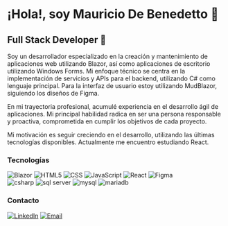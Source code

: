 <h1>¡Hola!, soy Mauricio De Benedetto 👋 </h1>
<h2>Full Stack Developer 🚀</h2>

Soy un desarrollador especializado en la creación y mantenimiento de aplicaciones web utilizando Blazor, así como aplicaciones de escritorio utilizando Windows Forms. Mi enfoque técnico se centra en la implementación de servicios y APIs para el backend, utilizando C# como lenguaje principal. Para la interfaz de usuario estoy utilizando MudBlazor, siguiendo los diseños de Figma.

En mi trayectoria profesional, acumulé experiencia en el desarrollo ágil de aplicaciones. Mi principal habilidad radica en ser una persona responsable y proactiva, comprometida en cumplir los objetivos de cada proyecto.

Mi motivación es seguir creciendo en el desarrollo, utilizando las últimas tecnologías disponibles. Actualmente me encuentro estudiando React.

### Tecnologías
  ![Blazor](https://img.shields.io/badge/-Blazor-333333?style=flat&logo=blazor)
  ![HTML5](https://img.shields.io/badge/-HTML5-333333?style=flat&logo=HTML5)
  ![CSS](https://img.shields.io/badge/-CSS-333333?style=flat&logo=CSS3&logoColor=1572B6)
  ![JavaScript](https://img.shields.io/badge/-JavaScript-333333?style=flat&logo=javascript)
  ![React](https://img.shields.io/badge/-React-333333?style=flat&logo=react)
  ![Figma](https://img.shields.io/badge/-Figma-333333?style=flat&logo=figma)
  <br/>
  ![csharp](https://img.shields.io/badge/-C%23-333333?style=flat&logo=csharp)
![sql server](https://img.shields.io/badge/-SQL%20Server-333333?style=flat&logo=microsoft-sql-server)
  ![mysql](https://img.shields.io/badge/-MySQL-333333?style=flat&logo=mysql)
  ![mariadb](https://img.shields.io/badge/-MariaDB-333333?style=flat&logo=mariadb)


### Contacto
<a href="https://www.linkedin.com/in/mauricio-de-benedetto-0903b823a/"><img alt="LinkedIn" src="https://img.shields.io/badge/LinkedIn-Mauricio%20De%20Benedetto-blue?style=flat-square&logo=linkedin"></a>
<a href="mailto:maaurics@gmail.com"><img alt="Email" src="https://img.shields.io/badge/Gmail-maaurics@gmail.com-blue?style=flat-square&logo=gmail"></a>  
